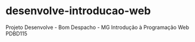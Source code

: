 # desenvolve-introducao-web
Projeto Desenvolve - Bom Despacho - MG
Introdução à Programação Web
PDBD115
